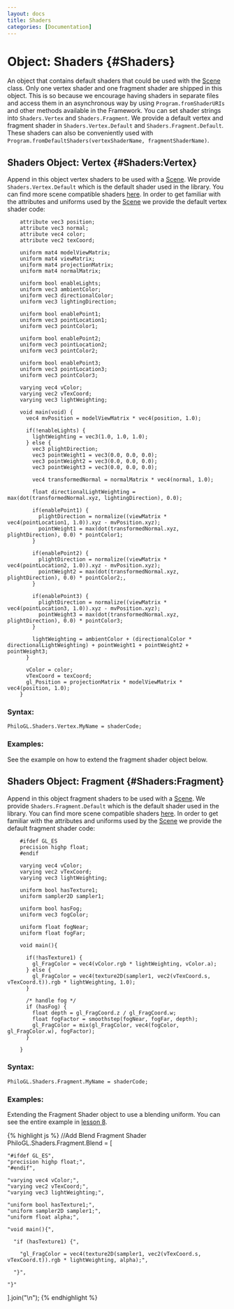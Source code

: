 ```yaml
--- 
layout: docs 
title: Shaders 
categories: [Documentation]
---
```


Object: Shaders {#Shaders}
===============================

An object that contains default shaders that could be used with the [Scene](scene.html) class. Only one vertex shader and one fragment 
shader are shipped in this object. This is so because we encourage having shaders in separate files and access them in 
an asynchronous way by using `Program.fromShaderURIs` and other methods available in the Framework. You can set shader strings 
into `Shaders.Vertex` and `Shaders.Fragment`. We provide a default vertex and fragment shader in `Shaders.Vertex.Default` and 
`Shaders.Fragment.Default`. These shaders can also be conveniently used with `Program.fromDefaultShaders(vertexShaderName, fragmentShaderName)`.


Shaders Object: Vertex {#Shaders:Vertex}
--------------------------------------

Append in this object vertex shaders to be used with a [Scene](scene.html). We provide `Shaders.Vertex.Default` which is the 
default shader used in the library. You can find more scene compatible shaders [here](https://github.com/senchalabs/philogl/tree/master/shaders). 
In order to get familiar with the attributes and uniforms used by the [Scene](scene.html) we provide the default vertex shader code:

        attribute vec3 position;
        attribute vec3 normal;
        attribute vec4 color;
        attribute vec2 texCoord;

        uniform mat4 modelViewMatrix;
        uniform mat4 viewMatrix;
        uniform mat4 projectionMatrix;
        uniform mat4 normalMatrix;

        uniform bool enableLights;
        uniform vec3 ambientColor;
        uniform vec3 directionalColor;
        uniform vec3 lightingDirection;

        uniform bool enablePoint1;
        uniform vec3 pointLocation1;
        uniform vec3 pointColor1;

        uniform bool enablePoint2;
        uniform vec3 pointLocation2;
        uniform vec3 pointColor2;

        uniform bool enablePoint3;
        uniform vec3 pointLocation3;
        uniform vec3 pointColor3;

        varying vec4 vColor;
        varying vec2 vTexCoord;
        varying vec3 lightWeighting;

        void main(void) {
          vec4 mvPosition = modelViewMatrix * vec4(position, 1.0);
          
          if(!enableLights) {
            lightWeighting = vec3(1.0, 1.0, 1.0);
          } else {
            vec3 plightDirection;
            vec3 pointWeight1 = vec3(0.0, 0.0, 0.0);
            vec3 pointWeight2 = vec3(0.0, 0.0, 0.0);
            vec3 pointWeight3 = vec3(0.0, 0.0, 0.0);

            vec4 transformedNormal = normalMatrix * vec4(normal, 1.0);
            
            float directionalLightWeighting = max(dot(transformedNormal.xyz, lightingDirection), 0.0);

            if(enablePoint1) {
              plightDirection = normalize((viewMatrix * vec4(pointLocation1, 1.0)).xyz - mvPosition.xyz);
              pointWeight1 = max(dot(transformedNormal.xyz, plightDirection), 0.0) * pointColor1;
            }
            
            if(enablePoint2) {
              plightDirection = normalize((viewMatrix * vec4(pointLocation2, 1.0)).xyz - mvPosition.xyz);
              pointWeight2 = max(dot(transformedNormal.xyz, plightDirection), 0.0) * pointColor2;,
            }
            
            if(enablePoint3) {
              plightDirection = normalize((viewMatrix * vec4(pointLocation3, 1.0)).xyz - mvPosition.xyz);
              pointWeight3 = max(dot(transformedNormal.xyz, plightDirection), 0.0) * pointColor3;
            }

            lightWeighting = ambientColor + (directionalColor * directionalLightWeighting) + pointWeight1 + pointWeight2 + pointWeight3;
          }
          
          vColor = color;
          vTexCoord = texCoord;
          gl_Position = projectionMatrix * modelViewMatrix * vec4(position, 1.0);
        }


### Syntax:

	PhiloGL.Shaders.Vertex.MyName = shaderCode;

### Examples:

See the example on how to extend the fragment shader object below.


Shaders Object: Fragment {#Shaders:Fragment}
-----------------------------------------

Append in this object fragment shaders to be used with a [Scene](scene.html). We provide `Shaders.Fragment.Default` which is the 
default shader used in the library. You can find more scene compatible shaders [here](https://github.com/senchalabs/philogl/tree/master/shaders). 
In order to get familiar with the attributes and uniforms used by the [Scene](scene.html) we provide the default fragment shader code:

        #ifdef GL_ES
        precision highp float;
        #endif
        
        varying vec4 vColor;
        varying vec2 vTexCoord;
        varying vec3 lightWeighting;
        
        uniform bool hasTexture1;
        uniform sampler2D sampler1;

        uniform bool hasFog;
        uniform vec3 fogColor;

        uniform float fogNear;
        uniform float fogFar;

        void main(){
          
          if(!hasTexture1) {
            gl_FragColor = vec4(vColor.rgb * lightWeighting, vColor.a);
          } else {
            gl_FragColor = vec4(texture2D(sampler1, vec2(vTexCoord.s, vTexCoord.t)).rgb * lightWeighting, 1.0);
          }

          /* handle fog */
          if (hasFog) {
            float depth = gl_FragCoord.z / gl_FragCoord.w;
            float fogFactor = smoothstep(fogNear, fogFar, depth);
            gl_FragColor = mix(gl_FragColor, vec4(fogColor, gl_FragColor.w), fogFactor);
          }  
        
        }

### Syntax:

	PhiloGL.Shaders.Fragment.MyName = shaderCode;

### Examples:

Extending the Fragment Shader object to use a blending uniform. You can see the entire example in [lesson 8](http://senchalabs.github.com/philogl/PhiloGL/examples/lessons/8/).

{% highlight js %}
//Add Blend Fragment Shader
PhiloGL.Shaders.Fragment.Blend = [

    "#ifdef GL_ES",
    "precision highp float;",
    "#endif",
    
    "varying vec4 vColor;",
    "varying vec2 vTexCoord;",
    "varying vec3 lightWeighting;",
    
    "uniform bool hasTexture1;",
    "uniform sampler2D sampler1;",
    "uniform float alpha;",

    "void main(){",
      
      "if (hasTexture1) {",
      
        "gl_FragColor = vec4(texture2D(sampler1, vec2(vTexCoord.s, vTexCoord.t)).rgb * lightWeighting, alpha);",

      "}",
    
    "}"

].join("\n");
{% endhighlight %}


